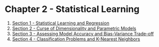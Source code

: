 # Chapter 2 - Statistical Learning
1. [Section 1 - Statistical Learning and Regression](section1.md)
2. [Section 2 - Curse of Dimensionality and Parametric Models](section2.md)
3. [Section 3 - Assessing Model Accuracy and Bias-Variance Trade-off](section3.md)
4. [Section 4 - Classification Problems and K-Nearest Neighbors](section4.md)
